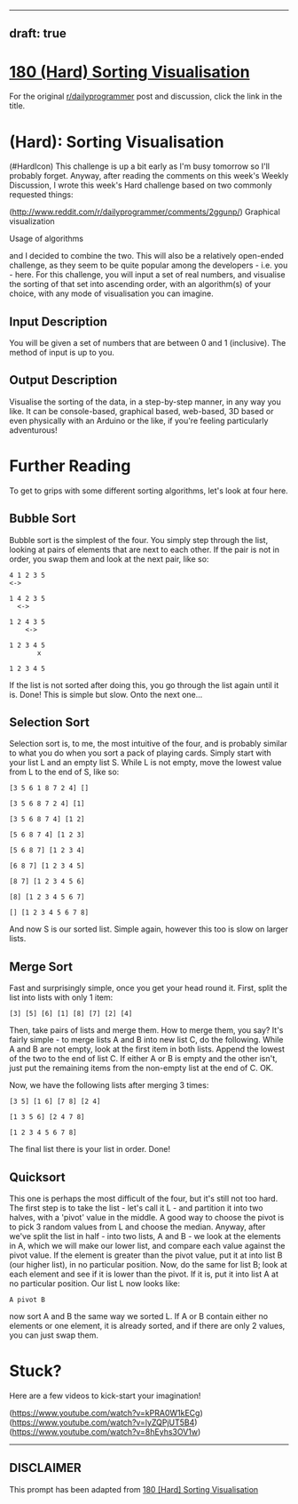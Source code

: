 ---
draft: true
----

# [180 (Hard) Sorting Visualisation](https://www.reddit.com/r/dailyprogrammer/comments/2gsqfd/9192014_challenge_180_hard_sorting_visualisation/)

For the original [r/dailyprogrammer](https://www.reddit.com/r/dailyprogrammer/) post and discussion, click the link in the title.

#  (Hard): Sorting Visualisation
(#HardIcon)
This challenge is up a bit early as I'm busy tomorrow so I'll probably forget. Anyway, after reading the comments on this week's Weekly Discussion, I wrote this week's Hard challenge based on two commonly requested things:

(http://www.reddit.com/r/dailyprogrammer/comments/2ggunp/)
Graphical visualization

Usage of algorithms

and I decided to combine the two. This will also be a relatively open-ended challenge, as they seem to be quite popular among the developers - i.e. you - here. For this challenge, you will input a set of real numbers, and visualise the sorting of that set into ascending order, with an algorithm(s) of your choice, with any mode of visualisation you can imagine.

## Input Description
You will be given a set of numbers that are between 0 and 1 (inclusive). The method of input is up to you.

## Output Description
Visualise the sorting of the data, in a step-by-step manner, in any way you like. It can be console-based, graphical based, web-based, 3D based or even physically with an Arduino or the like, if you're feeling particularly adventurous!

# Further Reading
To get to grips with some different sorting algorithms, let's look at four here.

## Bubble Sort
Bubble sort is the simplest of the four. You simply step through the list, looking at pairs of elements that are next to each other. If the pair is not in order, you swap them and look at the next pair, like so:


```
4 1 2 3 5
<->

1 4 2 3 5
  <->

1 2 4 3 5
    <->

1 2 3 4 5
       x

1 2 3 4 5
```
If the list is not sorted after doing this, you go through the list again until it is. Done! This is simple but slow. Onto the next one...

## Selection Sort
Selection sort is, to me, the most intuitive of the four, and is probably similar to what you do when you sort a pack of playing cards. Simply start with your list L and an empty list S. While L is not empty, move the lowest value from L to the end of S, like so:


```
[3 5 6 1 8 7 2 4] []

[3 5 6 8 7 2 4] [1]

[3 5 6 8 7 4] [1 2]

[5 6 8 7 4] [1 2 3]

[5 6 8 7] [1 2 3 4]

[6 8 7] [1 2 3 4 5]

[8 7] [1 2 3 4 5 6]

[8] [1 2 3 4 5 6 7]

[] [1 2 3 4 5 6 7 8]
```
And now S is our sorted list. Simple again, however this too is slow on larger lists.

## Merge Sort
Fast and surprisingly simple, once you get your head round it. First, split the list into lists with only 1 item:


```
[3] [5] [6] [1] [8] [7] [2] [4]
```
Then, take pairs of lists and merge them. How to merge them, you say? It's fairly simple - to merge lists A and B into new list C, do the following. While A and B are not empty, look at the first item in both lists. Append the lowest of the two to the end of list C. If either A or B is empty and the other isn't, just put the remaining items from the non-empty list at the end of C. OK.

Now, we have the following lists after merging 3 times:


```
[3 5] [1 6] [7 8] [2 4]

[1 3 5 6] [2 4 7 8]

[1 2 3 4 5 6 7 8]
```
The final list there is your list in order. Done!

## Quicksort
This one is perhaps the most difficult of the four, but it's still not too hard. The first step is to take the list - let's call it L - and partition it into two halves, with a 'pivot' value in the middle. A good way to choose the pivot is to pick 3 random values from L and choose the median. Anyway, after we've split the list in half - into two lists, A and B - we look at the elements in A, which we will make our lower list, and compare each value against the pivot value. If the element is greater than the pivot value, put it at into list B (our higher list), in no particular position. Now, do the same for list B; look at each element and see if it is lower than the pivot. If it is, put it into list A at no particular position. Our list L now looks like:


```
A pivot B
```
now sort A and B the same way we sorted L. If A or B contain either no elements or one element, it is already sorted, and if there are only 2 values, you can just swap them.

# Stuck?
Here are a few videos to kick-start your imagination!

(https://www.youtube.com/watch?v=kPRA0W1kECg)
(https://www.youtube.com/watch?v=lyZQPjUT5B4)
(https://www.youtube.com/watch?v=8hEyhs3OV1w)

----
## **DISCLAIMER**
This prompt has been adapted from [180 [Hard] Sorting Visualisation](https://www.reddit.com/r/dailyprogrammer/comments/2gsqfd/9192014_challenge_180_hard_sorting_visualisation/
)
